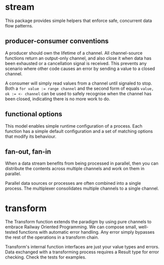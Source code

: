 # stream
This package provides simple helpers that enforce safe, concurrent data flow
patterns.

## producer-consumer conventions
A producer should own the lifetime of a channel. All channel-source functions
return an output-only channel, and also close it when data has been exhausted
or a cancellation signal is received. This prevents any scenario where other
code causes an error by sending a value to a closed channel.

A consumer will simply read values from a channel until signaled to stop. Both a
`for value := range channel` and the second form of equals
`value, ok := <- channel` can be used to safely recognise when the channel has
been closed, indicating there is no more work to do.

## functional options
This model enables simple runtime configuration of a process. Each function has
a simple default configuration and a set of matching options that modify its
behaviour.

## fan-out, fan-in
When a data stream benefits from being processed in parallel, then you can
distribute the contents across multiple channels and work on them in parallel.

Parallel data sources or processes are often combined into a single process.
The multiplexer consolidates multiple channels to a single channel.

# transform
The Transform function extends the paradigm by using pure channels to embrace
Railway Oriented Programming. We can compose small, well-tested functions with
automatic error handling. Any error simply bypasses the rest of the operations
in a transform chain.

Transform's internal function interfaces are just your value types and errors.
Data exchanged with a transforming process requires a Result type for error
checking. Check the tests for examples.
